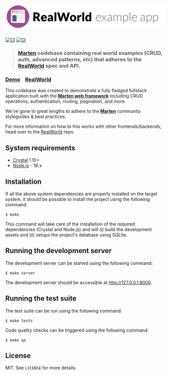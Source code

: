 # ![RealWorld Example App](logo.png)

[![CI](https://github.com/martenframework/realworld/workflows/Specs/badge.svg)](https://github.com/martenframework/realworld/actions) [![CI](https://github.com/martenframework/realworld/workflows/QA/badge.svg)](https://github.com/martenframework/realworld/actions)

> ### [Marten](https://github.com/martenframework/marten) codebase containing real world examples (CRUD, auth, advanced patterns, etc) that adheres to the [RealWorld](https://github.com/gothinkster/realworld) spec and API.

### [Demo](https://demo.realworld.io/)&nbsp;&nbsp;&nbsp;&nbsp;[RealWorld](https://github.com/gothinkster/realworld)

This codebase was created to demonstrate a fully fledged fullstack application built with the **[Marten web framework](https://github.com/martenframework/marten)** including CRUD operations, authentication, routing, pagination, and more.

We've gone to great lengths to adhere to the **[Marten](https://github.com/martenframework/marten)** community styleguides & best practices.

For more information on how to this works with other frontends/backends, head over to the [RealWorld](https://github.com/gothinkster/realworld) repo.

## System requirements

* [Crystal](https://crystal-lang.org/) 1.10+
* [Node.js](https://nodejs.org/en/) - 18.x

## Installation

If all the above system dependencies are properly installed on the target system, it should be possible to install the project using the following command:

```shell
$ make
```

This command will take care of the installation of the required dependencies (Crystal and Node.js) and will (i) build the development assets and (ii) setups the project's database using SQLite.

## Running the development server

The development server can be started using the following command:

```shell
$ make server
```

The development server should be accessible at http://127.0.0.1:8000.

## Running the test suite

The test suite can be run using the following command:

```shell
$ make tests
```

Code quality checks can be triggered using the following command:

```shell
$ make qa
```

## License

MIT. See `LICENSE` for more details.
